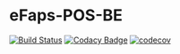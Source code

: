 # eFaps-POS-BE

[![Build Status](https://travis-ci.org/eFaps/eFaps-POS-BE.svg?branch=master)](https://travis-ci.org/eFaps/eFaps-POS-BE)
[![Codacy Badge](https://api.codacy.com/project/badge/Grade/593fdfe593a8438c9d8d8b6c7ad7fb9d)](https://app.codacy.com/app/eFaps/eFaps-POS-BE?utm_source=github.com&utm_medium=referral&utm_content=eFaps/eFaps-POS-BE&utm_campaign=badger)
[![codecov](https://codecov.io/gh/eFaps/eFaps-POS-BE/branch/master/graph/badge.svg)](https://codecov.io/gh/eFaps/eFaps-POS-BE)


